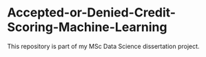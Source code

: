 # Accepted-or-Denied-Credit-Scoring-Machine-Learning
This repository is part of my MSc Data Science dissertation project.
